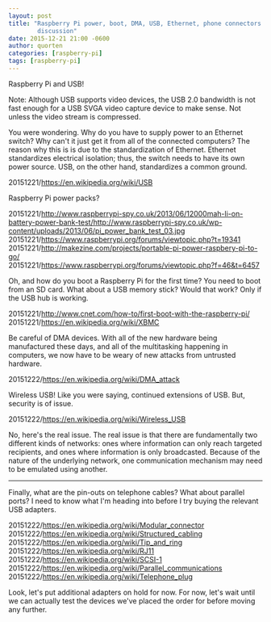 ```yaml
---
layout: post
title: "Raspberry Pi power, boot, DMA, USB, Ethernet, phone connectors
        discussion"
date: 2015-12-21 21:00 -0600
author: quorten
categories: [raspberry-pi]
tags: [raspberry-pi]
---
```


Raspberry Pi and USB!

Note: Although USB supports video devices, the USB 2.0 bandwidth is
not fast enough for a USB SVGA video capture device to make sense.
Not unless the video stream is compressed.

You were wondering.  Why do you have to supply power to an Ethernet
switch?  Why can't it just get it from all of the connected computers?
The reason why this is is due to the standardization of Ethernet.
Ethernet standardizes electrical isolation; thus, the switch needs to
have its own power source.  USB, on the other hand, standardizes a
common ground.

20151221/https://en.wikipedia.org/wiki/USB

Raspberry Pi power packs?

20151221/http://www.raspberrypi-spy.co.uk/2013/06/12000mah-li-on-battery-power-bank-test/http://www.raspberrypi-spy.co.uk/wp-content/uploads/2013/06/pi_power_bank_test_03.jpg  
20151221/https://www.raspberrypi.org/forums/viewtopic.php?t=19341  
20151221/http://makezine.com/projects/portable-pi-power-raspbery-pi-to-go/  
20151221/https://www.raspberrypi.org/forums/viewtopic.php?f=46&t=6457

<!-- more -->

Oh, and how do you boot a Raspberry Pi for the first time?  You need
to boot from an SD card.  What about a USB memory stick?  Would that
work?  Only if the USB hub is working.

20151221/http://www.cnet.com/how-to/first-boot-with-the-raspberry-pi/  
20151221/https://en.wikipedia.org/wiki/XBMC

Be careful of DMA devices.  With all of the new hardware being
manufactured these days, and all of the multitasking happening in
computers, we now have to be weary of new attacks from untrusted
hardware.

20151222/https://en.wikipedia.org/wiki/DMA_attack

Wireless USB!  Like you were saying, continued extensions of USB.
But, security is of issue.

20151222/https://en.wikipedia.org/wiki/Wireless_USB

No, here's the real issue.  The real issue is that there are
fundamentally two different kinds of networks: ones where information
can only reach targeted recipients, and ones where information is only
broadcasted.  Because of the nature of the underlying network, one
communication mechanism may need to be emulated using another.

----------

Finally, what are the pin-outs on telephone cables?  What about
parallel ports?   I need to know what I'm heading into before I try
buying the relevant USB adapters.

20151222/https://en.wikipedia.org/wiki/Modular_connector  
20151222/https://en.wikipedia.org/wiki/Structured_cabling  
20151222/https://en.wikipedia.org/wiki/Tip_and_ring  
20151222/https://en.wikipedia.org/wiki/RJ11  
20151222/https://en.wikipedia.org/wiki/SCSI-1  
20151222/https://en.wikipedia.org/wiki/Parallel_communications  
20151222/https://en.wikipedia.org/wiki/Telephone_plug

Look, let's put additional adapters on hold for now.  For now, let's
wait until we can actually test the devices we've placed the order for
before moving any further.
